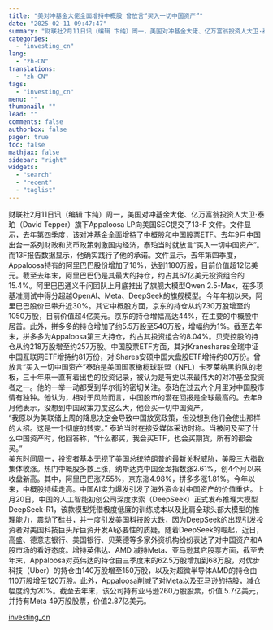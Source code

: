 ```yaml
---
title: "美对冲基金大佬全面增持中概股 曾放言“买入一切中国资产”"
date: "2025-02-11 09:47:47"
summary: "财联社2月11日讯（编辑 卞纯）周一，美国对冲基金大佬、亿万富翁投资人大卫·泰珀（David Te..."
categories:
  - "investing_cn"
lang:
  - "zh-CN"
translations:
  - "zh-CN"
tags:
  - "investing_cn"
menu: ""
thumbnail: ""
lead: ""
comments: false
authorbox: false
pager: true
toc: false
mathjax: false
sidebar: "right"
widgets:
  - "search"
  - "recent"
  - "taglist"
---
```


财联社2月11日讯（编辑 卞纯）周一，美国对冲基金大佬、亿万富翁投资人大卫·泰珀（David Tepper）旗下Appaloosa LP向美国SEC提交了13-F 文件。文件显示，去年第四季度，该对冲基金全面增持了中概股和中国股票ETF。去年9月中国出台一系列财政和货币政策刺激国内经济，泰珀当时就放言“买入一切中国资产”。而13F报告数据显示，他确实践行了他的承诺。文件显示，去年第四季度，Appaloosa持有的阿里巴巴股份增加了18%，达到1180万股，目前价值超12亿美元。截至去年末，阿里巴巴仍是其最大的持仓，约占其67亿美元投资组合的15.4%。阿里巴巴通义千问团队上月底推出了旗舰大模型Qwen 2.5-Max，在多项基准测试中得分超越OpenAI、Meta、DeepSeek的旗舰模型。今年年初以来，阿里巴巴股价已攀升近30%。其它中概股方面，京东的持仓从约730万股增至约1050万股，目前价值超4亿美元。京东的持仓增幅高达44%，在主要的中概股中居首。此外，拼多多的持仓增加了约5.5万股至540万股，增幅约为1%。截至去年末，拼多多为Appaloosa第三大持仓，约占其投资组合的8.04%。贝壳控股的持仓从约218万股增至约257万股。中国股票ETF方面，其对Kraneshares金瑞中证中国互联网ETF增持约81万份，对iShares安硕中国大盘股ETF增持约80万份。曾放言“买入一切中国资产”泰珀是美国国家橄榄球联盟（NFL）卡罗莱纳黑豹队的老板，三十年来一直有着出色的投资记录，被认为是有史以来最伟大的对冲基金投资者之一。他的一举一动都受到华尔街的密切关注。泰珀在过去六个月里对中国股市情有独钟。他认为，相对于风险而言，中国股市的潜在回报是全球最高的。去年9月他表示，没想到中国政策力度这么大，他会买一切中国资产。  
“我原以为美联储上周的降息决定会导致中国放宽政策，但没想到他们会使出那样的大招。这是一个彻底的转变。” 泰珀当时在接受媒体采访时称。当被问及买了什么中国资产时，他回答称，“什么都买，我会买ETF，也会买期货，所有的都会买。”  
美东时间周一，投资者基本无视了美国总统特朗普的最新关税威胁，美股三大指数集体收涨。热门中概股多数上涨，纳斯达克中国金龙指数涨2.61%，创4个月以来收盘新高。其中，阿里巴巴涨7.55%，京东涨4.98%，拼多多涨1.81%。今年以来，中概股持续走高。中国AI实力爆发引发了海外资金对中国资产的价值重估。上月20日，中国的人工智能初创公司深度求索（DeepSeek）正式发布推理大模型DeepSeek-R1，该款模型凭借极度低廉的训练成本以及比肩全球头部大模型的推理能力，震动了硅谷，并一度引发美国科技股大跌，因为DeepSeek的出现引发投资者对美国科技巨头斥巨资开发AI必要性的质疑。随着DeepSeek的崛起，近日，高盛、德意志银行、美国银行、贝莱德等多家外资机构纷纷表达了对中国资产和A股市场的看好态度。增持英伟达、AMD 减持Meta、亚马逊其它股票方面，截至去年末，Appaloosa对英伟达的持仓由三季度末的62.5万股增加到68万股，对优步科技（Uber）的持仓由140万股增至150万股，以及对超微半导体AMD的持仓由110万股增至120万股。此外，Appaloosa削减了对Meta以及亚马逊的持股，减仓幅度约为20%。截至去年末，该公司持有亚马逊260万股股票，价值 5.7亿美元，并持有Meta 49万股股票，价值2.87亿美元。

[investing_cn](https://cn.investing.com/news/stock-market-news/article-2665235)
